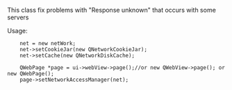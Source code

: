 This class fix problems with "Response unknown" that occurs with some servers

Usage:

```
    net = new netWork;
    net->setCookieJar(new QNetworkCookieJar);
    net->setCache(new QNetworkDiskCache);

    QWebPage *page = ui->webView->page();//or new QWebView->page(); or new QWebPage();
    page->setNetworkAccessManager(net);
```
